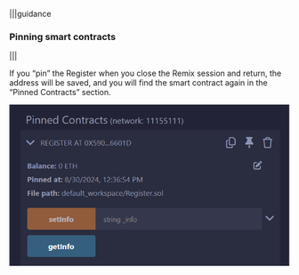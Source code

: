 |||guidance
### Pinning smart contracts

|||


If you “pin” the Register when you close the Remix session and return, the address will be saved, and you will find the smart contract again in the “Pinned Contracts” section.

![](.guides/img/03/image41.png)

